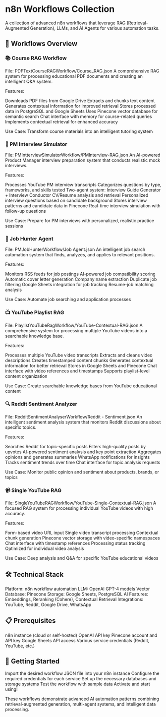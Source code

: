 # n8n Workflows Collection

A collection of advanced n8n workflows that leverage RAG (Retrieval-Augmented Generation), LLMs, and AI Agents for various automation tasks.

## 🚀 Workflows Overview

### 📚 Course RAG Workflow

File: PDFTextCourseRAGWorkflow/Course_RAG.json
A comprehensive RAG system for processing educational PDF documents and creating an intelligent Q&A system.

Features:

Downloads PDF files from Google Drive
Extracts and chunks text content
Generates contextual information for improved retrieval
Stores processed data in PostgreSQL and Google Sheets
Uses Pinecone vector database for semantic search
Chat interface with memory for course-related queries
Implements contextual retrieval for enhanced accuracy

Use Case: Transform course materials into an intelligent tutoring system

### 🎯 PM Interview Simulator
File: PMIntterviewSimulatorWorkflow/PMInterview-RAG.json
An AI-powered Product Manager interview preparation system that conducts realistic mock interviews.

Features:

Processes YouTube PM interview transcripts
Categorizes questions by type, frameworks, and skills tested
Two-agent system: Interview Guide Generator + Interview Conductor
CV/Resume analysis and retrieval
Personalized interview questions based on candidate background
Stores interview patterns and candidate data in Pinecone
Real-time interview simulation with follow-up questions

Use Case: Prepare for PM interviews with personalized, realistic practice sessions

### 💼 Job Hunter Agent

File: PMJobHunterWorkflow/Job Agent.json
An intelligent job search automation system that finds, analyzes, and applies to relevant positions.

Features:

Monitors RSS feeds for job postings
AI-powered job compatibility scoring
Automatic cover letter generation
Company name extraction
Duplicate job filtering
Google Sheets integration for job tracking
Resume-job matching analysis

Use Case: Automate job searching and application processes

### 📺 YouTube Playlist RAG
File: PlaylistYouTubeRagWorkflow/YouTube-Contextual-RAG.json
A comprehensive system for processing multiple YouTube videos into a searchable knowledge base.

Features:

Processes multiple YouTube video transcripts
Extracts and cleans video descriptions
Creates timestamped content chunks
Generates contextual information for better retrieval
Stores in Google Sheets and Pinecone
Chat interface with video references and timestamps
Supports playlist-level content organization

Use Case: Create searchable knowledge bases from YouTube educational content

### 🔍 Reddit Sentiment Analyzer
File: RedditSentimentAnalyserWorkflow/Reddit - Sentiment.json
An intelligent sentiment analysis system that monitors Reddit discussions about specific topics.

Features:

Searches Reddit for topic-specific posts
Filters high-quality posts by upvotes
AI-powered sentiment analysis and key point extraction
Aggregates opinions and generates summaries
WhatsApp notifications for insights
Tracks sentiment trends over time
Chat interface for topic analysis requests

Use Case: Monitor public opinion and sentiment about products, brands, or topics

### 📹 Single YouTube RAG
File: SingleYouTubeRAGWorkflow/YouTube-Single-Contextual-RAG.json
A focused RAG system for processing individual YouTube videos with high accuracy.

Features:

Form-based video URL input
Single video transcript processing
Contextual chunk generation
Pinecone vector storage with video-specific namespaces
Chat interface with timestamp references
Processing status tracking
Optimized for individual video analysis

Use Case: Deep analysis and Q&A for specific YouTube educational videos

## 🛠️ Technical Stack

Platform: n8n workflow automation
LLM: OpenAI GPT-4 models
Vector Database: Pinecone
Storage: Google Sheets, PostgreSQL
AI Features: Embeddings, Reranking (Cohere), Contextual Retrieval
Integrations: YouTube, Reddit, Google Drive, WhatsApp

## 📋 Prerequisites

n8n instance (cloud or self-hosted)
OpenAI API key
Pinecone account and API key
Google Sheets API access
Various service credentials (Reddit, YouTube, etc.)

## 🚀 Getting Started

Import the desired workflow JSON file into your n8n instance
Configure the required credentials for each service
Set up the necessary databases and storage systems
Test the workflow with sample data
Activate and start using!


These workflows demonstrate advanced AI automation patterns combining retrieval-augmented generation, multi-agent systems, and intelligent data processing.
